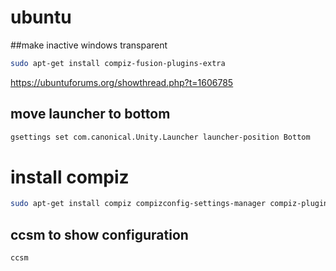 # ubuntu

##make inactive windows transparent
```bash
sudo apt-get install compiz-fusion-plugins-extra
```

https://ubuntuforums.org/showthread.php?t=1606785

## move launcher to bottom
```bash
gsettings set com.canonical.Unity.Launcher launcher-position Bottom
```

# install compiz
```bash
sudo apt-get install compiz compizconfig-settings-manager compiz-plugins
```

## ccsm to show configuration

```bash
ccsm
```
